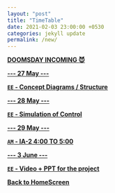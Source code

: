 ```yaml
---
layout: "post"
title: "TimeTable"
date: 2021-02-03 23:00:00 +0530
categories: jekyll update
permalink: /new/
---
```


<u><b>DOOMSDAY INCOMING 😈

--- 27 May ---

`EE` - Concept Diagrams / Structure

--- 28 May ---

`EE` - Simulation of Control

--- 29 May ---

`AM` - IA-2 4:00 TO 5:00 

--- 3 June ---

`EE` - Video + PPT for the project

[Back to HomeScreen](https://oberonprime117.github.io/TimeTable/)